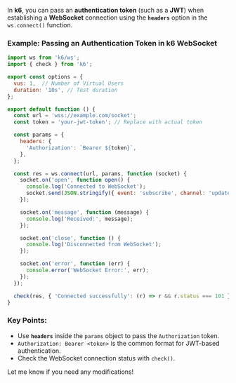 In **k6**, you can pass an **authentication token** (such as a **JWT**) when establishing a **WebSocket** connection using the **`headers`** option in the `ws.connect()` function.

### Example: Passing an Authentication Token in k6 WebSocket
```javascript
import ws from 'k6/ws';
import { check } from 'k6';

export const options = {
  vus: 1,  // Number of Virtual Users
  duration: '10s', // Test duration
};

export default function () {
  const url = 'wss://example.com/socket';
  const token = 'your-jwt-token'; // Replace with actual token

  const params = {
    headers: {
      'Authorization': `Bearer ${token}`,
    },
  };

  const res = ws.connect(url, params, function (socket) {
    socket.on('open', function open() {
      console.log('Connected to WebSocket');
      socket.send(JSON.stringify({ event: 'subscribe', channel: 'updates' }));
    });

    socket.on('message', function (message) {
      console.log('Received:', message);
    });

    socket.on('close', function () {
      console.log('Disconnected from WebSocket');
    });

    socket.on('error', function (err) {
      console.error('WebSocket Error:', err);
    });
  });

  check(res, { 'Connected successfully': (r) => r && r.status === 101 });
}
```

### Key Points:
- Use **`headers`** inside the `params` object to pass the `Authorization` token.
- `Authorization: Bearer <token>` is the common format for JWT-based authentication.
- Check the WebSocket connection status with `check()`.

Let me know if you need any modifications!
